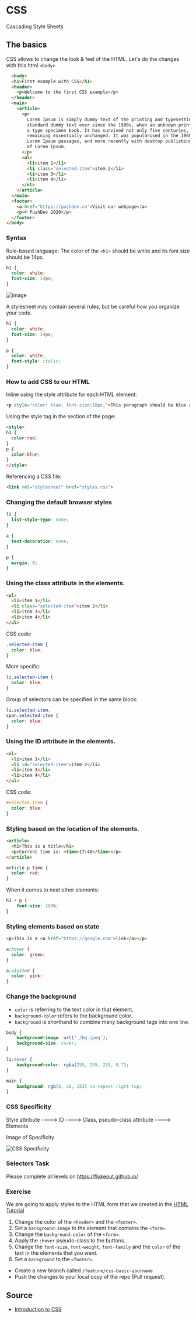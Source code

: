 # CSS

Cascading Style Sheets

## The basics

CSS allows to change the look & feel of the HTML. Let's do the changes with this html `<body>`

```html
  <body>
  <h1>First example with CSS</h1>
  <header>
    <p>Welcome to the first CSS example</p>
  </header>
  <main>
    <article>
      <p>
        Lorem Ipsum is simply dummy text of the printing and typesetting industry. Lorem Ipsum has been the industry's
        standard dummy text ever since the 1500s, when an unknown printer took a galley of type and scrambled it to make
        a type specimen book. It has survived not only five centuries, but also the leap into electronic typesetting,
        remaining essentially unchanged. It was popularised in the 1960s with the release of Letraset sheets containing
        Lorem Ipsum passages, and more recently with desktop publishing software like Aldus PageMaker including versions
        of Lorem Ipsum.
      </p>
      <ul>
        <li>item 1</li>
        <li class="selected-item">item 2</li>
        <li>item 3</li>
        <li>item 4</li>
      </ul>
    </article>
  </main>
  <footer>
    <a href="https://pushdev.co">Visit our webpage</a>
    <p>© PushDev 2020</p>
  </footer>
</body>
```

### Syntax

Rule-based language: The color of the `<h1>` should be white and its font size should be 14px.

```css
h1 {
  color: white;
  font-size: 14px;
}
```

![image](https://user-images.githubusercontent.com/61557537/80286303-36ed0f00-86f0-11ea-8e3c-4e1e5be4f425.png)

A stylesheet may contain several rules, but be careful how you organize your code.

```css
h1 {
  color: white;
  font-size: 14px;
}

p {
  color: white;
  font-style: italic;
}
```

### How to add CSS to our HTML

Inline using the style attribute for each HTML element:

```html
<p style="color: blue; font-size:18px;">This paragraph should be blue and with 18px of size</p>
```
Using the style tag in the <head> section of the page:

```html
<style>
h1 {
  color:red;
}
p {
  color:blue;
}
</style>
```

Referencing a CSS file:

```html
<link rel="stylesheet" href="styles.css">
```

### Changing the default browser styles

```css
li {
  list-style-type: none;
}

a {
  text-decoration: none;
}

p {
  margin: 0;
}
```

### Using the class attribute in the elements.

```html
<ul>
  <li>item 1</li>
  <li class="selected-item">item 2</li>
  <li>item 3</li>
  <li>item 4</li>
</ul>
```
CSS code:

```css
.selected-item {
  color: blue;  
}
```

More specific:

```css
li.selected-item {
  color: blue;  
}
```

Group of selectors can be specified in the same block:

```css
li.selected-item,
span.selected-item {
  color: blue;  
}
```

### Using the ID attribute in the elements.

```html
<ul>
  <li>item 1</li>
  <li id="selected-item">item 2</li>
  <li>item 3</li>
  <li>item 4</li>
</ul>
```
CSS code:

```css
#selected-item {
  color: blue;  
}
```

### Styling based on the location of the elements.

```html
<article>
  <h1>This is a title</h1>
  <p>Current time is: <time>17:40</time></p>
</article>
```

```css
article p time {
  color: red;  
}
```

When it comes to next other elements:

```css
h1 + p {
    font-size: 200%;
}
```

### Styling elements based on state

```html
<p>This is a <a href="https://google.com">link</a></p>
```

```css
a:hover {
  color: green;
}

a:visited {
  color: pink;
}
```

### Change the background

* `color` is referring to the text color in that element.
* `background-color` refers to the background color.
* `background` is shorthand to combine many background tags into one line.

```css
body {
    background-image: url('./bg.jpeg');
    background-size: cover;
}

li:hover {
    background-color: rgba(255, 255, 255, 0.7); 
}

main {
    background: rgb(0, 28, 153) no-repeat right top;
}
```

### CSS Specificity

Style attribute ----> ID ----> Class, pseudo-class attribute ----> Elements

Image of Specificity

![CSS Specificity](https://css-tricks.com/wp-content/csstricks-uploads/cssspecificity-calc-1.png)

### Selectors Task

Please complete all levels on https://flukeout.github.io/

### Exercise

We are going to apply styles to the HTML form that we created in the [HTML Tutorial](https://pushdev-code.github.io/html-tutorial/)

1. Change the color of the `<header>` and the `<footer>`.
2. Set a `background-image` to the element that contains the `<form>`.
3. Change the `background-color` of the `<form>`.
4. Apply the `:hover` pseudo-class to the buttons.
5. Change the `font-size`, `font-weight`, `font-family` and the `color` of the text in the elements that you want.
6. Set a `background` to the `<footer>`.

* Create a new branch called `/feature/css-basic-yourname`
* Push the changes to your local copy of the repo (Pull request).

## Source

* [Introduction to CSS](https://developer.mozilla.org/en-US/docs/Learn/CSS/CSS_layout/Introduction)
